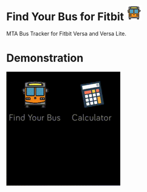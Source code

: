 # Find Your Bus for Fitbit <img src="resources/icon.png" width="40" height="40">
MTA Bus Tracker for Fitbit Versa and Versa Lite.

# Demonstration
![image](resources/find-your-bus.gif)
